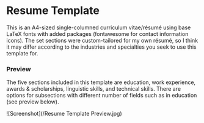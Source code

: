 # Resume Template

This is an A4-sized single-columned curriculum vitae/résumé using base LaTeX fonts with added packages (fontawesome for contact information icons). The set sections were custom-tailored for my own résumé, so I think it may differ according to the industries and specialties you seek to use this template for.

### Preview

The five sections included in this template are education, work experience, awards & scholarships, linguistic skills, and technical skills. There are options for subsections with different number of fields such as in education (see preview below).

![Screenshot](/Resume Template Preview.jpg)
